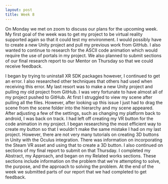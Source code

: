 ```yaml
---
layout: post
title: Week 8
---
```


On Monday we met on zoom to discuss our plans for the upcoming week. My first goal of the week was to get my project to be virtual reality supported again so that it could test my environment. I would possibly have to create a new Unity project and pull my previous work from GitHub. I also wanted to continue to research for the ASCII code animation which would require the use of portals in my project. We also planned to submit sections of our final research report to our Mentor on Thursday so that we could receive feedback. 

I began by trying to uninstall XR SDK packages however, I continued to get an error. I also researched other techniques that others had used when receiving this error. My last resort was to make a new Unity project and pulling my old project from GitHub. I was very fortunate to have almost all of my project pushed to GitHub. At first I struggled to view my scene after pulling all the files. However, after looking up this issue I just had to drag the scene from the scene folder into the hierarchy and my scene appeared. After adjusting a few of the settings, such as changing my platform back to android, I was back on track. I had left off creating my VR button for the code animation in my project. I began researching the most efficient way to create my button so that I wouldn't make the same mistake I had on my last project. However, there are not very many tutorials on creating 3D buttons in Unity with the Oculus integration. There was information on incorporating the Steam VR asset and using that to create a 3D button. I also continued on sections of my final report to submit on that Thursday. I completed my Abstract, my Approach, and began on my Related works sections. These sections include information on the problem that we're attempting to solve, the purpose, and the approach to solving the problem. At the end of the week we submitted parts of our report that we had completed to get feedback.
